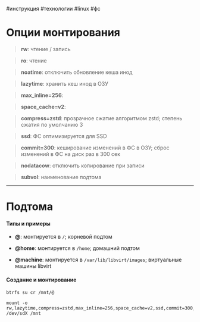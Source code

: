 #инструкция #технологии #linux #фс
# Опции монтирования
>**rw**: чтение / запись

>**ro**: чтение

>**noatime**: отключить обновление кеша инод

>**lazytime**: хранить кеш инод в ОЗУ

>**max_inline=256**:

>**space_cache=v2**:

>**compress=zstd**: прозрачное сжатие алгоритмом zstd; степень сжатия по умолчанию 3

>**ssd**: ФС оптимизируется для SSD

>**commit=300**: кеширование изменений в ФС в ОЗУ; сброс изменений в ФС на диск раз в 300 сек

>**nodatacow**: отключить копирование при записи

>**subvol**: наименование подтома

___

# Подтома

#### Типы и примеры
- **@**: монтируется в `/`; корневой подтом

- **@home**: монтируется в `/home`; домашний подтом

- **@machine**: монтируется в `/var/lib/libvirt/images`; виртуальные машины libvirt

#### Создание и монтирование
```
btrfs su cr /mnt/@

mount -o rw,lazytime,compress=zstd,max_inline=256,space_cache=v2,ssd,commit=300,subvol=@ /dev/sdX /mnt
```